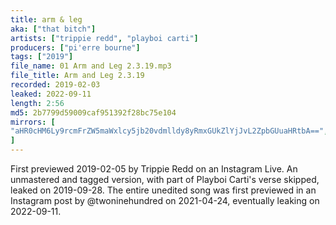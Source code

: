 ```yaml
---
title: arm & leg
aka: ["that bitch"]
artists: ["trippie redd", "playboi carti"]
producers: ["pi'erre bourne"]
tags: ["2019"]
file_name: 01 Arm and Leg 2.3.19.mp3
file_title: Arm and Leg 2.3.19
recorded: 2019-02-03
leaked: 2022-09-11
length: 2:56
md5: 2b7799d59009caf951392f28bc75e104
mirrors: [
"aHR0cHM6Ly9rcmFrZW5maWxlcy5jb20vdmlldy8yRmxGUkZlYjJvL2ZpbGUuaHRtbA==","aHR0cHM6Ly9kYnJlZS5vcmcvdi9lMDMyZTI="
]
---
```

First previewed 2019-02-05 by Trippie Redd on an Instagram Live. An unmastered and tagged version, with part of Playboi Carti's verse skipped, leaked on 2019-09-28. The entire unedited song was first previewed in an Instagram post by @twoninehundred on 2021-04-24, eventually leaking on 2022-09-11.
